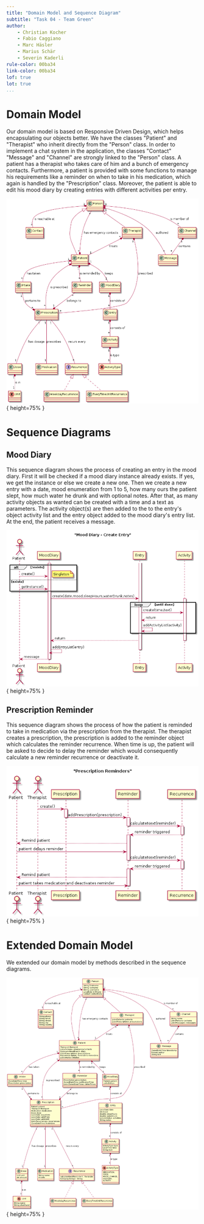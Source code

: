 ```yaml
---
title: "Domain Model and Sequence Diagram"
subtitle: "Task 04 - Team Green"
author:
    - Christian Kocher
    - Fabio Caggiano
    - Marc Häsler
    - Marius Schär
    - Severin Kaderli
rule-color: 00ba34
link-color: 00ba34
lof: true
lot: true
...
```


# Domain Model

Our domain model is based on Responsive Driven Design, which helps encapsulating our objects better. We have the classes "Patient" and "Therapist" who inherit directly from the "Person" class. In order to implement a chat system in the application, the classes "Contact" "Message" and "Channel" are strongly linked to the "Person" class. A patient has a therapist who takes care of him and a bunch of emergency contacts. Furthermore, a patient is provided with some functions to manage his requirements like a reminder on when to take in his medication, which again is handled by the "Prescription" class. Moreover, the patient is able to edit his mood diary by creating entries with different activities per entry.

![Domain Model](notes/domain_model.png){ height=75% }


# Sequence Diagrams

## Mood Diary

This sequence diagram shows the process of creating an entry in the mood diary. First it will be checked if a mood diary instance already exists. If yes, we get the instance or else we create a new one. Then we create a new entry with a date, mood enumeration from 1 to 5, how many ours the patient slept, how much water he drunk and with optional notes. After that, as many activity objects as wanted can be created with a time and a text as parameters. The activity object(s) are then added to the to the entry's object activity list and the entry object added to the mood diary's entry list. At the end, the patient receives a message.

![Sequence Diagram: Mood Diary](notes/mooddiary_sequence_diagram.png){ height=75% }

## Prescription Reminder

This sequence diagram shows the process of how the patient is reminded to take in medication via the prescription from the therapist. The therapist creates a prescription, the prescription is added to the reminder object which calculates the reminder recurrence. When time is up, the patient will be asked to decide to delay the reminder which would consequently calculate a new reminder recurrence or deactivate it. 

![Sequence Diagram: Prescription Reminder](notes/prescriptionreminder_sequence_diagram.png){ height=75% }


# Extended Domain Model

We extended our domain model by methods described in the sequence diagrams.

![Extended Domain Model](notes/class_diagram.png){ height=75% }